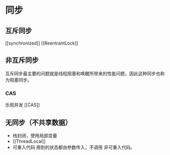 # 同步

## 互斥同步
[[synchronized]]
[[ReentrantLock]]

## 非互斥同步
互斥同步最主要的问题就是线程阻塞和唤醒所带来的性能问题，因此这种同步也称为阻塞同步。
### CAS
乐观并发
[[CAS]] 

## 无同步（不共享数据）
 - 栈封闭，使用局部变量
 - [[ThreadLocal]]
 - 可重入代码 用到的状态都由参数传入，不调用 非可重入代码。